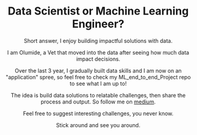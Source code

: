 
<!--
**olumideodetunde/olumideodetunde** is a ✨ _special_ ✨ repository because its `README.md` (this file) appears on your GitHub profile.

Here are some ideas to get you started:

- 🔭 I’m currently working on ...
- 🌱 I’m currently learning ...
- 👯 I’m looking to collaborate on ...
- 🤔 I’m looking for help with ...
- 💬 Ask me about ...
- 📫 How to reach me: ...
- 😄 Pronouns: ...
- ⚡ Fun fact: ...
-->

<div align="center">
<h1>Data Scientist or Machine Learning Engineer?</h1>
<!-- <h2>Hi there! 👋</h2>
</div> -->

Short answer, I enjoy building impactful solutions with data.

I am Olumide, a Vet that moved into the data after seeing how much data impact decisions.

Over the last 3 year, I gradually built data skills and I am now on an "application" spree, so feel free to check my ML_end_to_end_Project repo to see what I am up to!

The idea is build data solutions to relatable challenges, then share the process and output. So follow me on [medium](https://medium.com/@olumideodetunde).

Feel free to suggest interesting challenges, you never know.

Stick around and see you around.
